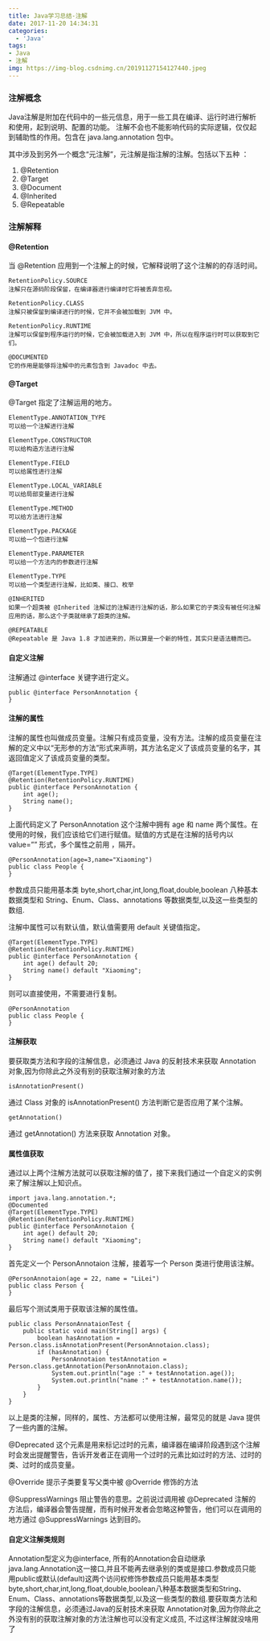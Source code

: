 ```yaml
---
title: Java学习总结-注解
date: 2017-11-20 14:34:31
categories:
  - 'Java'
tags: 
- Java
- 注解
img: https://img-blog.csdnimg.cn/20191127154127440.jpeg
---
```



### 注解概念
Java注解是附加在代码中的一些元信息，用于一些工具在编译、运行时进行解析和使用，起到说明、配置的功能。
注解不会也不能影响代码的实际逻辑，仅仅起到辅助性的作用。包含在 java.lang.annotation 包中。

其中涉及到另外一个概念“元注解”，元注解是指注解的注解。包括以下五种 ：

 1. @Retention
 2. @Target
 3. @Document
 4. @Inherited
 5. @Repeatable 

### 注解解释
#### @Retention
当 @Retention 应用到一个注解上的时候，它解释说明了这个注解的的存活时间。

```
RetentionPolicy.SOURCE 
注解只在源码阶段保留，在编译器进行编译时它将被丢弃忽视。

RetentionPolicy.CLASS 
注解只被保留到编译进行的时候，它并不会被加载到 JVM 中。

RetentionPolicy.RUNTIME 
注解可以保留到程序运行的时候，它会被加载进入到 JVM 中，所以在程序运行时可以获取到它们。

@DOCUMENTED
它的作用是能够将注解中的元素包含到 Javadoc 中去。
```

#### @Target
@Target 指定了注解运用的地方。


```
ElementType.ANNOTATION_TYPE 
可以给一个注解进行注解

ElementType.CONSTRUCTOR 
可以给构造方法进行注解

ElementType.FIELD 
可以给属性进行注解

ElementType.LOCAL_VARIABLE 
可以给局部变量进行注解

ElementType.METHOD 
可以给方法进行注解

ElementType.PACKAGE 
可以给一个包进行注解

ElementType.PARAMETER
可以给一个方法内的参数进行注解
 
ElementType.TYPE 
可以给一个类型进行注解，比如类、接口、枚举

@INHERITED
如果一个超类被 @Inherited 注解过的注解进行注解的话，那么如果它的子类没有被任何注解应用的话，那么这个子类就继承了超类的注解。

@REPEATABLE
@Repeatable 是 Java 1.8 才加进来的，所以算是一个新的特性，其实只是语法糖而已。
```

#### 自定义注解
注解通过 @interface 关键字进行定义。


```
public @interface PersonAnnotation {
}
```

#### 注解的属性
注解的属性也叫做成员变量。注解只有成员变量，没有方法。注解的成员变量在注解的定义中以“无形参的方法”形式来声明，其方法名定义了该成员变量的名字，其返回值定义了该成员变量的类型。


```
@Target(ElementType.TYPE)
@Retention(RetentionPolicy.RUNTIME)
public @interface PersonAnnotation {
    int age();
    String name();
}
```

上面代码定义了 PersonAnnotation 这个注解中拥有 age 和 name 两个属性。在使用的时候，我们应该给它们进行赋值。赋值的方式是在注解的括号内以 value=”” 形式，多个属性之前用 ，隔开。


```
@PersonAnnotation(age=3,name="Xiaoming")
public class People {
}
```

参数成员只能用基本类 byte,short,char,int,long,float,double,boolean 八种基本数据类型和 String、Enum、Class、annotations 等数据类型,以及这一些类型的数组.

注解中属性可以有默认值，默认值需要用 default 关键值指定。


```
@Target(ElementType.TYPE)
@Retention(RetentionPolicy.RUNTIME)
public @interface PersonAnnotation {
    int age() default 20;
    String name() default "Xiaoming";
}
```

则可以直接使用，不需要进行复制。


```
@PersonAnnotation
public class People {
}
```

#### 注解获取
要获取类方法和字段的注解信息，必须通过 Java 的反射技术来获取 Annotation 对象,因为你除此之外没有别的获取注解对象的方法

```
isAnnotationPresent()
```

通过 Class 对象的 isAnnotationPresent() 方法判断它是否应用了某个注解。

```
getAnnotation()
```

通过 getAnnotation() 方法来获取 Annotation 对象。

#### 属性值获取
通过以上两个注解方法就可以获取注解的值了，接下来我们通过一个自定义的实例来了解注解以上知识点。

```
import java.lang.annotation.*;
@Documented
@Target(ElementType.TYPE)
@Retention(RetentionPolicy.RUNTIME)
public @interface PersonAnnotaion {
    int age() default 20;
    String name() default "Xiaoming";
}
```

首先定义一个 PersonAnnotaion 注解，接着写一个 Person 类进行使用该注解。


```
@PersonAnnotaion(age = 22, name = "LiLei")
public class Person {
}
```

最后写个测试类用于获取该注解的属性值。


```
public class PersonAnnataionTest {
    public static void main(String[] args) {
        boolean hasAnnotation = Person.class.isAnnotationPresent(PersonAnnotaion.class);
        if (hasAnnotation) {
            PersonAnnotaion testAnnotation = Person.class.getAnnotation(PersonAnnotaion.class);
            System.out.println("age :" + testAnnotation.age());
            System.out.println("name :" + testAnnotation.name());
        }
    }
}
```


以上是类的注解，同样的，属性、方法都可以使用注解，最常见的就是 Java 提供了一些内置的注解。

@Deprecated 
这个元素是用来标记过时的元素，编译器在编译阶段遇到这个注解时会发出提醒警告，告诉开发者正在调用一个过时的元素比如过时的方法、过时的类、过时的成员变量。

@Override 
提示子类要复写父类中被 @Override 修饰的方法

@SuppressWarnings 
阻止警告的意思。之前说过调用被 @Deprecated 注解的方法后，编译器会警告提醒，而有时候开发者会忽略这种警告，他们可以在调用的地方通过 @SuppressWarnings 达到目的。

#### 自定义注解类规则
Annotation型定义为@interface, 所有的Annotation会自动继承java.lang.Annotation这一接口,并且不能再去继承别的类或是接口.参数成员只能用public或默认(default)这两个访问权修饰参数成员只能用基本类型byte,short,char,int,long,float,double,boolean八种基本数据类型和String、Enum、Class、annotations等数据类型,以及这一些类型的数组.要获取类方法和字段的注解信息，必须通过Java的反射技术来获取 Annotation对象,因为你除此之外没有别的获取注解对象的方法注解也可以没有定义成员, 不过这样注解就没啥用了



